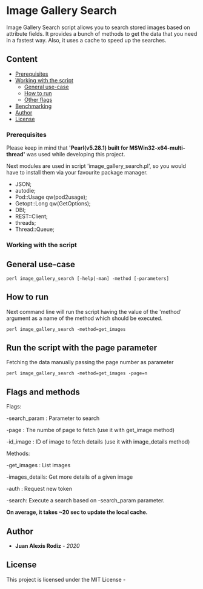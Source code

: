 # Image Gallery Search

Image Gallery Search script allows you to search stored images based on attribute fields. It provides a bunch of methods to get the data that you need in a fastest way. Also, it uses a cache to speed up the searches.

## Content

* [Prerequisites](#Prerequisites)
* [Working with the script](#Working-with-the-script)
  - [General use-case](#General-use-case)
  - [How to run](#How-to-run)
  - [Other flags](#Other-flags)
* [Benchmarking](#Benchmarking)
* [Author](#Author)
* [License](#License)


### Prerequisites

Please keep in mind that **'Pearl(v5.28.1) built for MSWin32-x64-multi-thread'** was used while developing this project.

Next modules are used in script 'image_gallery_search.pl', so you would have to install them via your favourite package manager.

* JSON;
* autodie;
* Pod::Usage qw(pod2usage);
* Getopt::Long qw(GetOptions);
* DBI;
* REST::Client;
* threads;
* Thread::Queue;

### Working with the script

## General use-case

```
perl image_gallery_search [-help|-man] -method [-parameters]
```

## How to run

Next command line will run the script having the value of the 'method' argument as a name of the method which should be executed.

```
perl image_gallery_search -method=get_images
```


## Run the script with the page parameter

Fetching the data manually passing the page number as parameter

```
perl image_gallery_search -method=get_images -page=n
```

## Flags and methods

Flags:

-search_param : Parameter to search

-page : The numbe of page to fetch (use it with get_image method)

-id_image : ID of image to fetch details (use it with image_details method)

Methods:

-get_images : List images

-images_details: Get more details of a given image 

-auth : Request new token

-search: Execute a search based on -search_param parameter.

**On average, it takes ~20 sec to update the local cache.**

## Author

* **Juan Alexis Rodiz** - *2020*

## License

This project is licensed under the MIT License -
